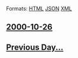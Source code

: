 
Formats: [HTML](2000/10/26/index.html)  [JSON](2000/10/26/index.json)  [XML](2000/10/26/index.xml)  

## [2000-10-26](/news/2000/10/26/index.md)

## [Previous Day...](/news/2000/10/25/index.md)

